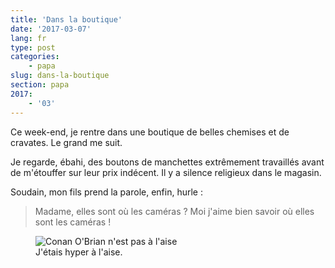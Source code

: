 ```yaml
---
title: 'Dans la boutique'
date: '2017-03-07'
lang: fr
type: post
categories:
    - papa
slug: dans-la-boutique
section: papa
2017:
    - '03'
---
```


Ce week-end, je rentre dans une boutique de belles chemises et de cravates. Le grand me suit. 

<!-- more -->

Je regarde, ébahi, des boutons de manchettes extrêmement travaillés avant de m'étouffer sur leur prix indécent. Il y a silence religieux dans le magasin.

Soudain, mon fils prend la parole, enfin, hurle : 

> Madame, elles sont où les caméras ? Moi j'aime bien savoir où elles sont les caméras !

<figure>
  <img src="{{<fileFolder>}}awkward.gif" alt="Conan O'Brian n'est pas à l'aise"/>
  <figcaption>J'étais hyper à l'aise.</figcaption>
</figure>